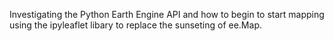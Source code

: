 Investigating the Python Earth Engine API and how to begin to 
start mapping using the ipyleaflet libary to replace the sunseting
of ee.Map.
